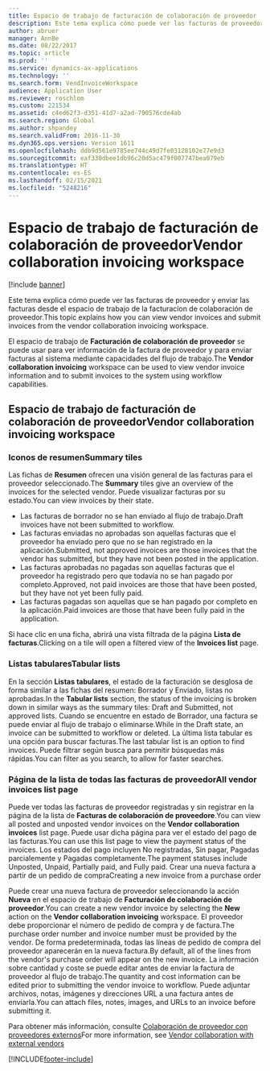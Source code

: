 ```yaml
---
title: Espacio de trabajo de facturación de colaboración de proveedor
description: Este tema explica cómo puede ver las facturas de proveedor y enviar las facturas desde el espacio de trabajo de la facturacíon de colaboración de proveedor.
author: abruer
manager: AnnBe
ms.date: 08/22/2017
ms.topic: article
ms.prod: ''
ms.service: dynamics-ax-applications
ms.technology: ''
ms.search.form: VendInvoiceWorkspace
audience: Application User
ms.reviewer: roschlom
ms.custom: 221534
ms.assetid: c4ed62f3-d351-41d7-a2ad-790576cde4ab
ms.search.region: Global
ms.author: shpandey
ms.search.validFrom: 2016-11-30
ms.dyn365.ops.version: Version 1611
ms.openlocfilehash: ddb9d561e9785ee744c49d7fe03128102e77e9d3
ms.sourcegitcommit: eaf330dbee1db96c20d5ac479f007747bea079eb
ms.translationtype: HT
ms.contentlocale: es-ES
ms.lasthandoff: 02/15/2021
ms.locfileid: "5248216"
---
```

# <a name="vendor-collaboration-invoicing-workspace"></a><span data-ttu-id="d5a31-103">Espacio de trabajo de facturación de colaboración de proveedor</span><span class="sxs-lookup"><span data-stu-id="d5a31-103">Vendor collaboration invoicing workspace</span></span>

[!include [banner](../includes/banner.md)]

<span data-ttu-id="d5a31-104">Este tema explica cómo puede ver las facturas de proveedor y enviar las facturas desde el espacio de trabajo de la facturacíon de colaboración de proveedor.</span><span class="sxs-lookup"><span data-stu-id="d5a31-104">This topic explains how you can view vendor invoices and submit invoices from the vendor collaboration invoicing workspace.</span></span>

<span data-ttu-id="d5a31-105">El espacio de trabajo de **Facturación de colaboración de proveedor** se puede usar para ver información de la factura de proveedor y para enviar facturas al sistema mediante capacidades del flujo de trabajo.</span><span class="sxs-lookup"><span data-stu-id="d5a31-105">The **Vendor collaboration invoicing** workspace can be used to view vendor invoice information and to submit invoices to the system using workflow capabilities.</span></span>


<a name="vendor-collaboration-invoicing-workspace"></a><span data-ttu-id="d5a31-106">Espacio de trabajo de facturación de colaboración de proveedor</span><span class="sxs-lookup"><span data-stu-id="d5a31-106">Vendor collaboration invoicing workspace</span></span>
----------------------------------------

### <a name="summary-tiles"></a><span data-ttu-id="d5a31-107">Iconos de resumen</span><span class="sxs-lookup"><span data-stu-id="d5a31-107">Summary tiles</span></span>

<span data-ttu-id="d5a31-108">Las fichas de **Resumen** ofrecen una visión general de las facturas para el proveedor seleccionado.</span><span class="sxs-lookup"><span data-stu-id="d5a31-108">The **Summary** tiles give an overview of the invoices for the selected vendor.</span></span> <span data-ttu-id="d5a31-109">Puede visualizar facturas por su estado.</span><span class="sxs-lookup"><span data-stu-id="d5a31-109">You can view invoices by their state.</span></span>
-   <span data-ttu-id="d5a31-110">Las facturas de borrador no se han enviado al flujo de trabajo.</span><span class="sxs-lookup"><span data-stu-id="d5a31-110">Draft invoices have not been submitted to workflow.</span></span>
-   <span data-ttu-id="d5a31-111">Las facturas enviadas no aprobadas son aquellas facturas que el proveedor ha enviado pero que no se han registrado en la aplicación.</span><span class="sxs-lookup"><span data-stu-id="d5a31-111">Submitted, not approved invoices are those invoices that the vendor has submitted, but they have not been posted in the application.</span></span>
-   <span data-ttu-id="d5a31-112">Las facturas aprobadas no pagadas son aquellas facturas que el proveedor ha registrado pero que todavía no se han pagado por completo.</span><span class="sxs-lookup"><span data-stu-id="d5a31-112">Approved, not paid invoices are those that have been posted, but they have not yet been fully paid.</span></span>
-   <span data-ttu-id="d5a31-113">Las facturas pagadas son aquellas que se han pagado por completo en la aplicación.</span><span class="sxs-lookup"><span data-stu-id="d5a31-113">Paid invoices are those that have been fully paid in the application.</span></span>

<span data-ttu-id="d5a31-114">Si hace clic en una ficha, abrirá una vista filtrada de la página **Lista de facturas**.</span><span class="sxs-lookup"><span data-stu-id="d5a31-114">Clicking on a tile will open a filtered view of the **Invoices list** page.</span></span>

### <a name="tabular-lists"></a><span data-ttu-id="d5a31-115">Listas tabulares</span><span class="sxs-lookup"><span data-stu-id="d5a31-115">Tabular lists</span></span>

<span data-ttu-id="d5a31-116">En la sección **Listas tabulares**, el estado de la facturación se desglosa de forma similar a las fichas del resumen: Borrador y Enviado, listas no aprobadas.</span><span class="sxs-lookup"><span data-stu-id="d5a31-116">In the **Tabular lists** section, the status of the invoicing is broken down in similar ways as the summary tiles: Draft and Submitted, not approved lists.</span></span> <span data-ttu-id="d5a31-117">Cuando se encuentre en estado de Borrador, una factura se puede enviar al flujo de trabajo o eliminarse.</span><span class="sxs-lookup"><span data-stu-id="d5a31-117">While in the Draft state, an invoice can be submitted to workflow or deleted.</span></span> <span data-ttu-id="d5a31-118">La última lista tabular es una opción para buscar facturas.</span><span class="sxs-lookup"><span data-stu-id="d5a31-118">The last tabular list is an option to find invoices.</span></span> <span data-ttu-id="d5a31-119">Puede filtrar según busca para permitir búsquedas más rápidas.</span><span class="sxs-lookup"><span data-stu-id="d5a31-119">You can filter as you search, to allow for faster searches.</span></span>

### <a name="all-vendor-invoices-list-page"></a><span data-ttu-id="d5a31-120">Página de la lista de todas las facturas de proveedor</span><span class="sxs-lookup"><span data-stu-id="d5a31-120">All vendor invoices list page</span></span>

<span data-ttu-id="d5a31-121">Puede ver todas las facturas de proveedor registradas y sin registrar en la página de la lista de **Facturas de colaboración de proveedore**.</span><span class="sxs-lookup"><span data-stu-id="d5a31-121">You can view all posted and unposted vendor invoices on the **Vendor collaboration invoices** list page.</span></span> <span data-ttu-id="d5a31-122">Puede usar dicha página para ver el estado del pago de las facturas.</span><span class="sxs-lookup"><span data-stu-id="d5a31-122">You can use this list page to view the payment status of the invoices.</span></span> <span data-ttu-id="d5a31-123">Los estados del pago incluyen No registradas, Sin pagar, Pagadas parcialemente y Pagadas completamente.</span><span class="sxs-lookup"><span data-stu-id="d5a31-123">The payment statuses include Unposted, Unpaid, Partially paid, and Fully paid.</span></span>
<span data-ttu-id="d5a31-124">Crear una nueva factura a partir de un pedido de compra</span><span class="sxs-lookup"><span data-stu-id="d5a31-124">Creating a new invoice from a purchase order</span></span>

<span data-ttu-id="d5a31-125">Puede crear una nueva factura de proveedor seleccionando la acción **Nueva** en el espacio de trabajo de **Facturación de colaboración de proveedor**.</span><span class="sxs-lookup"><span data-stu-id="d5a31-125">You can create a new vendor invoice by selecting the **New** action on the **Vendor collaboration invoicing** workspace.</span></span> <span data-ttu-id="d5a31-126">El proveedor debe proporcionar el número de pedido de compra y de factura.</span><span class="sxs-lookup"><span data-stu-id="d5a31-126">The purchase order number and invoice number must be provided by the vendor.</span></span> <span data-ttu-id="d5a31-127">De forma predeterminada, todas las líneas de pedido de compra del proveedor aparecerán en la nueva factura.</span><span class="sxs-lookup"><span data-stu-id="d5a31-127">By default, all of the lines from the vendor's purchase order will appear on the new invoice.</span></span> <span data-ttu-id="d5a31-128">La información sobre cantidad y coste se puede editar antes de enviar la factura de proveedor al flujo de trabajo.</span><span class="sxs-lookup"><span data-stu-id="d5a31-128">The quantity and cost information can be edited prior to submitting the vendor invoice to workflow.</span></span> <span data-ttu-id="d5a31-129">Puede adjuntar archivos, notas, imágenes y direcciones URL a una factura antes de enviarla.</span><span class="sxs-lookup"><span data-stu-id="d5a31-129">You can attach files, notes, images, and URLs to an invoice before submitting it.</span></span>

<span data-ttu-id="d5a31-130">Para obtener más información, consulte [Colaboración de proveedor con proveedores externos](../../supply-chain/procurement/vendor-collaboration-work-external-vendors.md)</span><span class="sxs-lookup"><span data-stu-id="d5a31-130">For more information, see [Vendor collaboration with external vendors](../../supply-chain/procurement/vendor-collaboration-work-external-vendors.md)</span></span>





[!INCLUDE[footer-include](../../includes/footer-banner.md)]